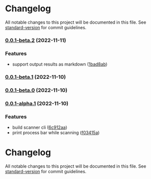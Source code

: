 # Changelog

All notable changes to this project will be documented in this file. See [standard-version](https://github.com/conventional-changelog/standard-version) for commit guidelines.

### [0.0.1-beta.2](https://github.com/HaydenOrz/code-scanner/compare/v0.0.1-beta.1...v0.0.1-beta.2) (2022-11-11)


### Features

* support output results as markdown ([1bad8ab](https://github.com/HaydenOrz/code-scanner/commit/1bad8abff93f09ed1d65a18e75e3ed068d399a70))

### [0.0.1-beta.1](https://github.com/HaydenOrz/code-scanner/compare/v0.0.1-alpha.1...v0.0.1-beta.1) (2022-11-10)

### [0.0.1-beta.0](https://github.com/HaydenOrz/code-scanner/compare/v0.0.1-alpha.1...v0.0.1-beta.0) (2022-11-10)

### [0.0.1-alpha.1](https://github.com/HaydenOrz/code-scanner/compare/v0.0.1-alpha.0...v0.0.1-alpha.1) (2022-11-10)


### Features

* build scanner cli ([6c912aa](https://github.com/HaydenOrz/code-scanner/commit/6c912aaabc11d6b2a7aadbc6fc9c9a79326c8394))
* print process bar while scanning ([f03415a](https://github.com/HaydenOrz/code-scanner/commit/f03415aae6d632a7eb54657b3f264ca7d77dbb9b))

# Changelog

All notable changes to this project will be documented in this file. See [standard-version](https://github.com/conventional-changelog/standard-version) for commit guidelines.

